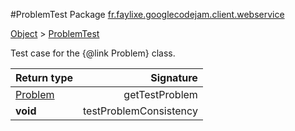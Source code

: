 #ProblemTest
Package [fr.faylixe.googlecodejam.client.webservice](nullfr/faylixe/googlecodejam/client/webservice)

[Object]() > [ProblemTest]()

Test case for the {@link Problem} class.


Return type | Signature
--- | ---:
[Problem]() | getTestProblem
**void** | testProblemConsistency
